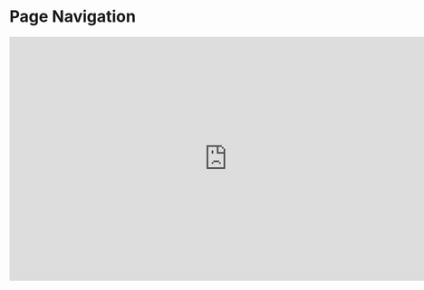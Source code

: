 # Page Navigation

 <iframe width="768" height="432" src="https://miro.com/app/embed/uXjVLimVONE=/?pres=1&frameId=3458764616128677928&embedId=304687856921" frameborder="0" scrolling="no" allow="fullscreen;" allowfullscreen></iframe>